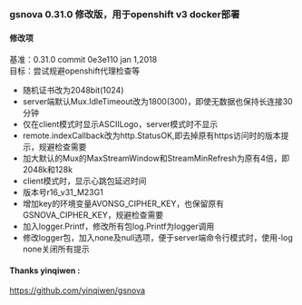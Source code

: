 

### gsnova 0.31.0 修改版，用于openshift v3 docker部署  


#### 修改项  

基准：0.31.0 commit 0e3e110 jan 1,2018  
目标：尝试规避openshift代理检查等  
- 随机证书改为2048bit(1024)  
- server端默认Mux.IdleTimeout改为1800(300)，即使无数据也保持长连接30分钟  
- 仅在client模式时显示ASCIILogo，server模式时不显示  
- remote.indexCallback改为http.StatusOK,即去掉原有https访问时的版本提示，规避检查需要  
- 加大默认的Mux的MaxStreamWindow和StreamMinRefresh为原有4倍，即2048k和128k  
- client模式时，显示心跳包延迟时间  
- 版本号r16_v31_M23G1  
- 增加key的环境变量AVONSG_CIPHER_KEY，也保留原有GSNOVA_CIPHER_KEY，规避检查需要  
- 加入logger.Printf，修改所有包log.Printf为logger调用  
- 修改logger包，加入none及null选项，便于server端命令行模式时，使用-log none关闭所有提示  


#### Thanks yinqiwen :  
<https://github.com/yinqiwen/gsnova>  
  
  
  

